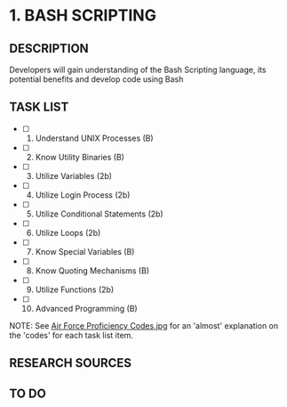 # 1. BASH SCRIPTING

## DESCRIPTION
Developers will gain understanding of the Bash Scripting language, its potential benefits and develop code using Bash

## TASK LIST
* [ ] 1. Understand UNIX Processes (B)
* [ ] 2. Know Utility Binaries (B)
* [ ] 3. Utilize Variables (2b)
* [ ] 4. Utilize Login Process (2b)
* [ ] 5. Utilize Conditional Statements (2b)
* [ ] 6. Utilize Loops (2b)
* [ ] 7. Know Special Variables (B)
* [ ] 8. Know Quoting Mechanisms (B)
* [ ] 9. Utilize Functions (2b)
* [ ] 10. Advanced Programming (B)

NOTE: See [Air Force Proficiency Codes.jpg](https://github.com/hark130/Latissimus_Dorsi/blob/master/Air%20Force%20Proficiency%20Codes.jpg) for an 'almost' explanation on the 'codes' for each task list item.

## RESEARCH SOURCES


## TO DO

